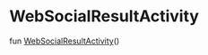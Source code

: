 # WebSocialResultActivity


fun [WebSocialResultActivity](-web-social-result-activity-constructor)()
